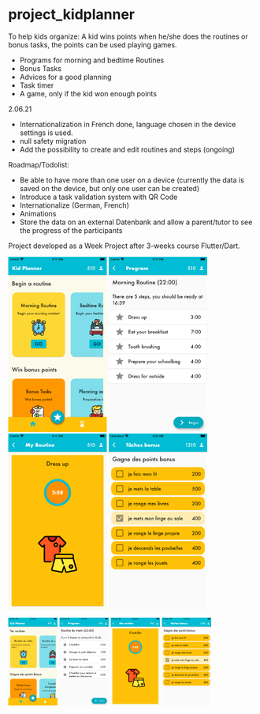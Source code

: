 # project_kidplanner

To help kids organize:
A kid wins points when he/she does the routines or bonus tasks, the points can be used playing games.

- Programs for morning and bedtime Routines
- Bonus Tasks
- Advices for a good planning
- Task timer
- A game, only if the kid won enough points

2.06.21
- Internationalization in French done, language chosen in the device settings is used.
- null safety migration
- Add the possibility to create and edit routines and steps (ongoing)

Roadmap/Todolist:

- Be able to have more than one user on a device (currently the data is saved on the device, but only one user can be created)
- Introduce a task validation system with QR Code
- Internationalize (German, French)
- Animations
- Store the data on an external Datenbank and allow a parent/tutor to see the progress of the participants

Project developed as a Week Project after 3-weeks course Flutter/Dart.

<img src="readme-images/Home-EN-iPhone-8-Plus.png" alt="App Screenshot: Home page" width="200"/> <img src="readme-images/Program-detail-EN-iPhone-8-Plus.png" alt="App Screenshot: Routine detail" width="200"/> <img src="readme-images/Program-step-EN-iPhone-8-Plus.png" alt="App Screenshot: Routine Step" width="200"/> <img src="readme-images/Bonus-FR-iPhone-8-Plus.png" alt="App Screenshot: Bonus List" width="200"/>

<img src="readme-images/Home-FR-iPhone-8-Plus.png" alt="App Screenshot: Home page in french" width="100"/> <img src="readme-images/Program-detail-FR-iPhone-8-Plus.png" alt="App Screenshot: Routine detail in french" width="100"/> <img src="readme-images/Program-step-FR-iPhone-8-Plus.png" alt="App Screenshot: Routine Step in french" width="100"/> <img src="readme-images/Bonus-FR-iPhone-8-Plus.png" alt="App Screenshot: Bonus list in french" width="100"/>


